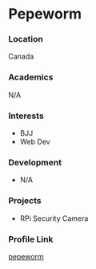 # Pepeworm

### Location

Canada

### Academics

N/A

### Interests

-   BJJ
-   Web Dev

### Development

-   N/A

### Projects

-   RPi Security Camera

### Profile Link

[pepeworm](https://github.com/pepeworm)
